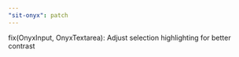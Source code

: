 ```yaml
---
"sit-onyx": patch
---
```


fix(OnyxInput, OnyxTextarea): Adjust selection highlighting for better contrast
